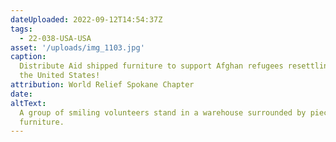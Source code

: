 ```yaml
---
dateUploaded: 2022-09-12T14:54:37Z
tags:
  - 22-038-USA-USA
asset: '/uploads/img_1103.jpg'
caption:
  Distribute Aid shipped furniture to support Afghan refugees resettling in
  the United States!
attribution: World Relief Spokane Chapter
date:
altText:
  A group of smiling volunteers stand in a warehouse surrounded by pieces of
  furniture.
---
```

